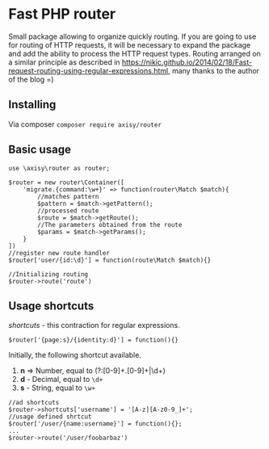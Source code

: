 # Fast PHP router

Small package allowing to organize quickly routing.
If you are going to use for routing of HTTP requests, it will be necessary to expand the package and add the ability to process the HTTP request types. Routing arranged on a similar principle as described in https://nikic.github.io/2014/02/18/Fast-request-routing-using-regular-expressions.html, many thanks to the author of the blog =)
## Installing
Via composer `composer require axisy/router`
## Basic usage
```
use \axisy\router as router;

$router = new router\Container([
    'migrate.{command:\w+}' => function(router\Match $match){
        //matches pattern
        $pattern = $match->getPattern();
        //processed route
        $route = $match->getRoute();
        //The parameters obtained from the route
        $params = $match->getParams();
    }
])
//register new route handler
$router['user/{id:\d}'] = function(route\Match $match){}

//Initializing routing
$router->route('route')
```
## Usage shortcuts
_shortcuts_ - this contraction for regular expressions.
```
$router['{page:s}/{identity:d}'] = function(){}
```
Initially, the following shortcut available.

1. __n__ => Number, equal to (?:[0-9]+\.[0-9]+|\d+) 
2. __d__ - Decimal, equal to `\d+`  
3. __s__ - String, equal to `\w+`   

```
//ad shortcuts
$router->shortcuts['username'] = '[A-z][A-z0-9_]+';
//usage defined shrtcut
$router['/user/{name:username}'] = function(){};
...
$router->route('/user/foobarbaz')
```
